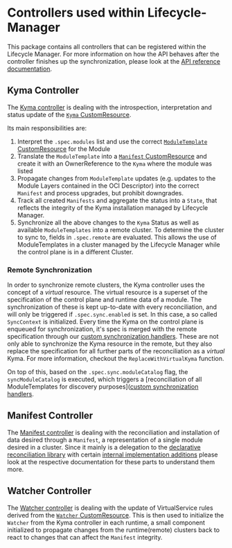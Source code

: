 # Controllers used within Lifecycle-Manager

This package contains all controllers that can be registered within the Lifecycle Manager.
For more information on how the API behaves after the controller finishes up the synchronization, please look at the [API reference documentation](../api/README.md).

## Kyma Controller

The [Kyma controller](kyma_controller.go) is dealing with the introspection, interpretation and status update of the [`Kyma` CustomResource](../api/v1beta1/kyma_types.go).

Its main responsibilities are:

1. Interpret the `.spec.modules` list and use the correct [`ModuleTemplate` CustomResource](../api/v1beta1/moduletemplate_types.go) for the Module
2. Translate the `ModuleTemplate` into a [`Manifest` CustomResource](../api/v1beta1/manifest_types.go) and create it with an OwnerReference to the `Kyma` where the module was listed
3. Propagate changes from `ModuleTemplate` updates (e.g. updates to the Module Layers contained in the OCI Descriptor) into the correct `Manifest` and process upgrades, but prohibit downgrades.
4. Track all created `Manifests` and aggregate the status into a `State`, that reflects the integrity of the Kyma installation managed by Lifecycle Manager.
5. Synchronize all the above changes to the `Kyma` Status as well as available `ModuleTemplates` into a remote cluster.
   To determine the cluster to sync to, fields in `.spec.remote` are evaluated.
   This allows the use of ModuleTemplates in a cluster managed by the Lifecycle Manager
   while the control plane is in a different Cluster.

### Remote Synchronization

In order to synchronize remote clusters, the Kyma controller uses the concept of a _virtual_ resource.
The virtual resource is a superset of the specification of the control plane and runtime data of a module.
The synchronization of these is kept up-to-date with every reconciliation,
and will only be triggered if `.spec.sync.enabled` is set.
In this case, a so called `SyncContext` is initialized.
Every time the Kyma on the control plane is enqueued for synchronization,
it's spec is merged with the remote specification through our [custom synchronization handlers](../pkg/remote/kyma_synchronization_context.go).
These are not only able to synchronize the Kyma resource in the remote,
but they also replace the specification for all further parts of the reconciliation as a _virtual_ Kyma.
For more information, checkout the `ReplaceWithVirtualKyma` function.

On top of this, based on the  `.spec.sync.moduleCatalog` flag, the `syncModuleCatalog` is executed, which triggers a [reconciliation of all ModuleTemplates for discovery purposes]([custom synchronization handlers](../pkg/remote/remote_catalog.go).

## Manifest Controller

The [Manifest controller](manifest_controller.go) is dealing with the reconciliation and installation of data desired through a `Manifest`, a representation of a single module desired in a cluster.
Since it mainly is a delegation to the [declarative reconciliation library](../internal/declarative/README.md) with certain [internal implementation additions](../internal/manifest/README.md) please look at the respective documentation for these parts to understand them more.

## Watcher Controller

The [Watcher controller](watcher_controller.go) is dealing with the update of VirtualService rules derived from the [`Watcher` CustomResource](../api/v1beta1/watcher_types.go). This is then used to initialize the `Watcher` from the Kyma controller in each runtime, a small component initialized to propagate changes from the runtime(remote) clusters back to react to changes that can affect the `Manifest` integrity.
